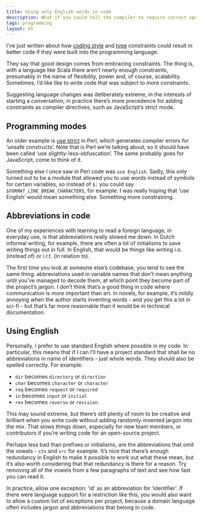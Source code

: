 ```yaml
---
title: Using only English words in code
description: What if you could tell the compiler to require correct spelling?
tags: programming
layout: hh
---
```


I’ve just written about how [coding style](http://hilton.org.uk/blog/contstrained-coding-style) and [type](http://hilton.org.uk/blog/constrained-oop-types) constraints could result in better code if they were built into the programming language. 

They say that good design comes from embracing constraints. The thing is, with a language like Scala there aren’t nearly enough constraints, presumably in the name of flexibility, power and, of course, scalability. Sometimes, I’d like like to write code that was subject to more constraints.

Suggesting language changes was deliberately extreme, in the interests of starting a conversation; in practice there’s more precedence for adding constraints as compiler directives, such as JavaScript’s strict mode.

## Programming modes

An older example is [use strict](http://perldoc.perl.org/strict.html) in Perl, which generates compiler errors for ‘unsafe constructs’. Note that is Perl we’re talking about, so it should have been called ‘use slightly-less-obfuscation’. The same probably goes for JavaScript, come to think of it.

Something else I once saw in Perl code was `use English`. Sadly, this only turned out to be a module that allowed you to use words instead of symbols for certain variables, so instead of `$:` you could say `$FORMAT_LINE_BREAK_CHARACTERS`, for example. I was really hoping that ‘use English’ would mean something else. Something more constraining.

## Abbreviations in code

One of my experiences with learning to read a foreign language, in everyday use, is that abbreviations really slowed me down. In Dutch informal writing, for example, there are often a lot of initialisms to save writing things out in full. In English, that would be things like writing i.o. (instead of) or i.r.t. (in relation to).

The first time you look at someone else’s codebase, you tend to see the same thing: abbreviations used in variable names that don’t mean anything until you’ve managed to decode them, at which point they become part of the project’s jargon. I don’t think that’s a good thing in code where communication is more important than art. In novels, for example, it’s mildly annoying when the author starts inventing words - and you get this a lot in sci-fi - but that’s far more reasonable than it would be in technical documentation.

## Using English

Personally, I prefer to use standard English where possible in my code. In particular, this means that if I can I’ll have a project standard that shall be no abbreviations in name of identifiers - just whole words. They should also be spelled correctly. For example:

* `dir` becomes `directory` or `direction`
* `char` becomes `character` or `character`
* `req` becomes `request` or `required`
* `in` becomes `input` or `initial`
* `rev` becomes `reverse` or `revision`.

This may sound extreme, but there’s still plenty of room to be creative and brilliant when you write code without adding randomly-invented jargon into the mix. That slows things down, especially for new team members, or contributors if you’re writing code for an open-source project.

Perhaps less bad than prefixes or initialisms, are the abbreviations that omit the vowels - `ctx` and `src` for example. It’s nice that there’s enough redundancy in English to make it possible to work out what these mean, but it’s also worth considering that that redundancy is there for a reason. Try removing all of the vowels from a few paragraphs of text and see how fast you can read it.

In practice, allow one exception: ‘id’ as an abbreviation for ‘identifier’. If there were language support for a restriction like this, you would also want to allow a custom list of exceptions per project, because a domain language often includes jargon and abbreviations that belong in code.
